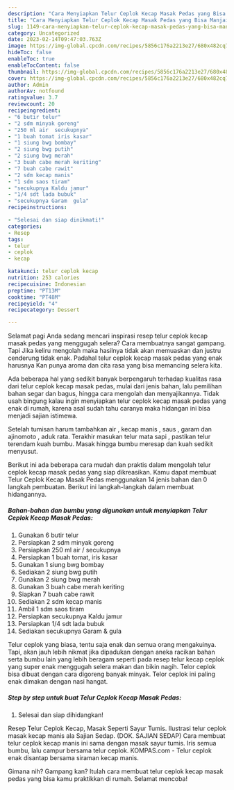 ```yaml
---
description: "Cara Menyiapkan Telur Ceplok Kecap Masak Pedas yang Bisa Manjain Lidah, Buat Buka Puasa Lezat"
title: "Cara Menyiapkan Telur Ceplok Kecap Masak Pedas yang Bisa Manjain Lidah, Buat Buka Puasa Lezat"
slug: 1149-cara-menyiapkan-telur-ceplok-kecap-masak-pedas-yang-bisa-manjain-lidah-buat-buka-puasa-lezat
category: Uncategorized
date: 2023-02-14T09:47:03.763Z
image: https://img-global.cpcdn.com/recipes/5856c176a2213e27/680x482cq70/telur-ceplok-kecap-masak-pedas-foto-resep-utama.jpg
hideToc: false
enableToc: true
enableTocContent: false
thumbnail: https://img-global.cpcdn.com/recipes/5856c176a2213e27/680x482cq70/telur-ceplok-kecap-masak-pedas-foto-resep-utama.jpg
cover: https://img-global.cpcdn.com/recipes/5856c176a2213e27/680x482cq70/telur-ceplok-kecap-masak-pedas-foto-resep-utama.jpg
author: Admin
authorAv: notfound
ratingvalue: 3.7
reviewcount: 20
recipeingredient:
- "6 butir telur"
- "2 sdm minyak goreng"
- "250 ml air  secukupnya"
- "1 buah tomat iris kasar"
- "1 siung bwg bombay"
- "2 siung bwg putih"
- "2 siung bwg merah"
- "3 buah cabe merah keriting"
- "7 buah cabe rawit"
- "2 sdm kecap manis"
- "1 sdm saos tiram"
- "secukupnya Kaldu jamur"
- "1/4 sdt lada bubuk"
- "secukupnya Garam  gula"
recipeinstructions:

- "Selesai dan siap dinikmati!"
categories:
- Resep
tags:
- telur
- ceplok
- kecap

katakunci: telur ceplok kecap 
nutrition: 253 calories
recipecuisine: Indonesian
preptime: "PT13M"
cooktime: "PT48M"
recipeyield: "4"
recipecategory: Dessert

---
```



Selamat pagi Anda sedang mencari inspirasi resep telur ceplok kecap masak pedas yang menggugah selera? Cara membuatnya sangat gampang. Tapi Jika keliru mengolah maka hasilnya tidak akan memuaskan dan justru cenderung tidak enak. Padahal telur ceplok kecap masak pedas yang enak harusnya Kan punya aroma dan cita rasa yang bisa memancing selera kita.


Ada beberapa hal yang sedikit banyak berpengaruh terhadap kualitas rasa dari telur ceplok kecap masak pedas, mulai dari jenis bahan, lalu pemilihan bahan segar dan bagus, hingga cara mengolah dan menyajikannya. Tidak usah bingung kalau ingin menyiapkan telur ceplok kecap masak pedas yang enak di rumah, karena asal sudah tahu caranya maka hidangan ini bisa menjadi sajian istimewa.

Setelah tumisan harum tambahkan air , kecap manis , saus , garam dan ajinomoto , aduk rata. Terakhir masukan telur mata sapi , pastikan telur terendam kuah bumbu. Masak hingga bumbu meresap dan kuah sedikit menyusut.


Berikut ini ada beberapa cara mudah dan praktis dalam mengolah telur ceplok kecap masak pedas yang siap dikreasikan. Kamu dapat membuat Telur Ceplok Kecap Masak Pedas menggunakan 14 jenis bahan dan 0 langkah pembuatan. Berikut ini langkah-langkah dalam membuat hidangannya.

<!--inarticleads1-->

##### Bahan-bahan dan bumbu yang digunakan untuk menyiapkan Telur Ceplok Kecap Masak Pedas:

1. Gunakan 6 butir telur
1. Persiapkan 2 sdm minyak goreng
1. Persiapkan 250 ml air / secukupnya
1. Persiapkan 1 buah tomat, iris kasar
1. Gunakan 1 siung bwg bombay
1. Sediakan 2 siung bwg putih
1. Gunakan 2 siung bwg merah
1. Gunakan 3 buah cabe merah keriting
1. Siapkan 7 buah cabe rawit
1. Sediakan 2 sdm kecap manis
1. Ambil 1 sdm saos tiram
1. Persiapkan secukupnya Kaldu jamur
1. Persiapkan 1/4 sdt lada bubuk
1. Sediakan secukupnya Garam &amp; gula


Telur ceplok yang biasa, tentu saja enak dan semua orang mengakuinya. Tapi, akan jauh lebih nikmat jika dipadukan dengan aneka racikan bahan serta bumbu lain yang lebih beragam seperti pada resep telur kecap ceplok yang super enak menggugah selera makan dan bikin nagih. Telor ceplok bisa dibuat dengan cara digoreng banyak minyak. Telor ceplok ini paling enak dimakan dengan nasi hangat. 

<!--inarticleads2-->

##### Step by step untuk buat Telur Ceplok Kecap Masak Pedas:


1. Selesai dan siap dihidangkan!

Resep Telur Ceplok Kecap, Masak Seperti Sayur Tumis. Ilustrasi telur ceplok masak kecap manis ala Sajian Sedap. (DOK. SAJIAN SEDAP) Cara membuat telur ceplok kecap manis ini sama dengan masak sayur tumis. Iris semua bumbu, lalu campur bersama telur ceplok. KOMPAS.com - Telur ceplok enak disantap bersama siraman kecap manis. 

Gimana nih? Gampang kan? Itulah cara membuat telur ceplok kecap masak pedas yang bisa kamu praktikkan di rumah. Selamat mencoba!
